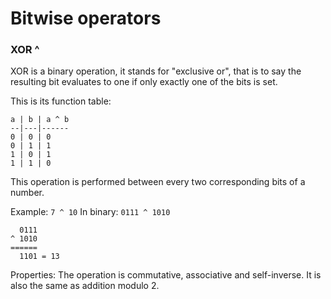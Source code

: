 # Bitwise operators

### XOR ^
XOR is a binary operation, it stands for "exclusive or", that is to say the resulting bit evaluates to one if only exactly one of the bits is set.

This is its function table:

```
a | b | a ^ b
--|---|------
0 | 0 | 0
0 | 1 | 1
1 | 0 | 1
1 | 1 | 0
```

This operation is performed between every two corresponding bits of a number.

Example: `7 ^ 10`
In binary: `0111 ^ 1010`

```
  0111
^ 1010
======
  1101 = 13
```

Properties: The operation is commutative, associative and self-inverse.
It is also the same as addition modulo 2.
